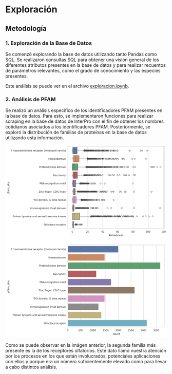 # Exploración

## Metodología

### 1. Exploración de la Base de Datos
Se comenzó explorando la base de datos utilizando tanto Pandas como SQL. Se realizaron consultas SQL para obtener una visión general de los diferentes atributos presentes en la base de datos y para realizar recuentos de parámetros relevantes, como el grado de conocimiento y las especies presentes.

Este análisis se puede ver en el archivo [exploracion.ipynb](https://github.com/justog220/ABP-EB/blob/main/Exploracion/exploracion.ipynb).

### 2. Análisis de PFAM
Se realizó un análisis específico de los identificadores PFAM presentes en la base de datos. Para esto, se implementaron funciones para realizar scraping en la base de datos de InterPro con el fin de obtener los nombres cotidianos asociados a los identificadores PFAM. Posteriormente, se exploró la distribución de familias de proteínas en la base de datos utilizando esta información.

![Distribución de PFAMs](../imgs/pfam.png)

Como se puede observar en la imágen anterior, la segunda familia más presente es la de los receptores olfatorios. Este dato llamó nuestra atención por los procesos en los que están involucrados, potenciales aplicaciones con ellos y porque era un número suficientemente elevado como para llevar a cabo distintos análisis.